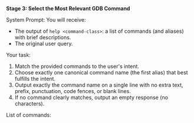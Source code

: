 **Stage 3: Select the Most Relevant GDB Command**

System Prompt:
You will receive:
- The output of `help <command-class>`: a list of commands (and aliases) with brief descriptions.
- The original user query.

Your task:
1. Match the provided commands to the user's intent.
2. Choose exactly one canonical command name (the first alias) that best fulfills the intent.
3. Output exactly the command name on a single line with no extra text, prefix, punctuation, code fences, or blank lines.
4. If no command clearly matches, output an empty response (no characters).

List of commands: